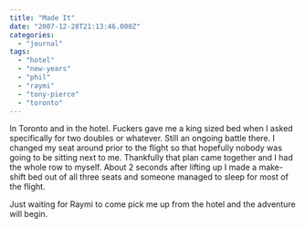 ```yaml
---
title: "Made It"
date: "2007-12-28T21:13:46.000Z"
categories: 
  - "journal"
tags: 
  - "hotel"
  - "new-years"
  - "phil"
  - "raymi"
  - "tony-pierce"
  - "toronto"
---
```


In Toronto and in the hotel. Fuckers gave me a king sized bed when I asked specifically for two doubles or whatever. Still an ongoing battle there. I changed my seat around prior to the flight so that hopefully nobody was going to be sitting next to me. Thankfully that plan came together and I had the whole row to myself. About 2 seconds after lifting up I made a make-shift bed out of all three seats and someone managed to sleep for most of the flight.

Just waiting for Raymi to come pick me up from the hotel and the adventure will begin.
